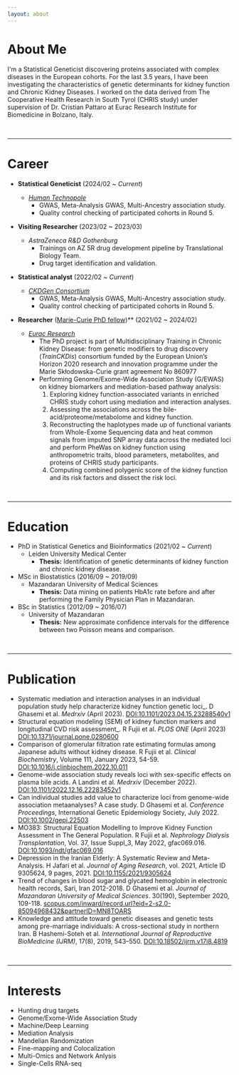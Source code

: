 ```yaml
---
layout: about 
---
```


# About Me
I'm a Statistical Geneticist discovering proteins associated with complex diseases in the European cohorts. For the last 3.5 years, I have been investigating the characteristics of genetic determinants for kidney function and Chronic Kidney Diseases. I worked on the data derived from The Cooperative Health Research in South Tyrol (CHRIS study) under supervision of Dr. Cristian Pattaro at Eurac Research Institute for Biomedicine in Bolzano, Italy. 

<br/>

---

# Career
* **Statistical Geneticist** (2024/02 ~ *Current*)
  - [_Human Technopole_](https://humantechnopole.it/en/people/dariush-ghasemi-semeskandeh/)
    * GWAS, Meta-Analysis GWAS, Multi-Ancestry association study.
    * Quality control checking of participated cohorts in Round 5.

* **Visiting Researcher** (2023/02 ~ 2023/03)
  * _AstraZeneca R&D Gothenburg_
    * Trainings on AZ 5R drug development pipeline by Translational Biology Team.
    * Drug target identification and validation.

* **Statistical analyst** (2022/02 ~ *Current*)
  * [_CKDGen Consortium_](http://ckdgen.imbi.uni-freiburg.de/)
    * GWAS, Meta-Analysis GWAS, Multi-Ancestry association study.
    * Quality control checking of participated cohorts in Round 5.

* **Researcher** ([Marie-Curie PhD fellow](https://www.trainckdis.eu/consortium/fellows/dariush-ghasemi))** (2021/02 ~ 2024/02)
  * [_Eurac Research_](https://www.eurac.edu/en/)
    * The PhD project is part of Multidisciplinary Training in Chronic Kidney Disease: from genetic modifiers to drug discovery (_TrainCKDis_) consortium funded by the European Union’s Horizon 2020 research and innovation programme under the Marie Skłodowska-Curie grant agreement No 860977 
    * Performing Genome/Exome-Wide Association Study (G/EWAS) on kidney biomarkers and mediation-based pathway analysis:
      1. Exploring kidney function-associated variants in enriched CHRIS study cohort using mediation and interaction analyses.
      2. Assessing the associations across the bile-acid/proteome/metabolome and kidney function.
      3. Reconstructing the haplotypes made up of functional variants from Whole-Exome Sequencing data and heat common signals from imputed SNP array data across the mediated loci and perform PheWas on kidney function using anthropometric traits, blood parameters, metabolites, and proteins of CHRIS study participants.
      4. Computing combined polygenic score of the kidney function and its risk factors and dissect the risk loci.

<br/>

---

# Education
* PhD in Statistical Genetics and Bioinformatics (2021/02 ~ *Current*)
  * Leiden University Medical Center
    * **Thesis:** Identification of genetic determinants of kidney function and chronic kidney disease.
* MSc in Biostatistics (2016/09 ~ 2019/09)
  * Mazandaran University of Medical Sciences
    * **Thesis:** Data mining on patients HbA1c rate before and after performing the Family Physician Plan in Mazandaran.
* BSc in Statistics (2012/09 ~ 2016/07)
  * University of Mazandaran
    * **Thesis:** New approximate confidence intervals for the difference between two Poisson means and comparison. 

<br/>

---

# Publication
* Systematic mediation and interaction analyses in an individual population study help characterize kidney function genetic loci_. D Ghasemi et al. _Medrxiv_ (April 2023). [DOI:10.1101/2023.04.15.23288540v1](https://www.medrxiv.org/content/10.1101/2023.04.15.23288540v1)
* Structural equation modeling (SEM) of kidney function markers and longitudinal CVD risk assessment_. R Fujii et al. _PLOS ONE_ (April 2023) [DOI:10.1371/journal.pone.0280600](https://journals.plos.org/plosone/article?id=10.1371/journal.pone.0280600)
* Comparison of glomerular filtration rate estimating formulas among Japanese adults without kidney disease. R Fujii et al. _Clinical Biochemistry_, Volume 111, January 2023, 54-59. [DOI:10.1016/j.clinbiochem.2022.10.011](https://www.sciencedirect.com/science/article/pii/S0009912022002351?via%3Dihub)
* Genome-wide association study reveals loci with sex-specific effects on plasma bile acids. A Landini et al. _Medrxiv_ (December 2022). [DOI:10.1101/2022.12.16.22283452v1](https://www.medrxiv.org/content/10.1101/2022.12.16.22283452v1)
* Can individual studies add value to characterize loci from genome-wide association metaanalyses? A case study. D Ghasemi et al. _Conference Proceedings_, International Genetic Epidemiology Society, July 2022. [DOI:10.1002/gepi.22503](https://onlinelibrary.wiley.com/doi/10.1002/gepi.22503)
* MO383: Structural Equation Modelling to Improve Kidney Function Assessment in The General Population. R Fujii et al. _Nephrology Dialysis Transplantation_, Vol. 37, Issue Suppl_3, May 2022, gfac069.016. [DOI:10.1093/ndt/gfac069.016](https://academic.oup.com/ndt/article/37/Supplement_3/gfac069.016/6578161)
* Depression in the Iranian Elderly: A Systematic Review and Meta-Analysis. H Jafari et al. _Journal of Aging Research_, vol. 2021, Article ID 9305624, 9 pages, 2021. [DOI:10.1155/2021/9305624](https://www.hindawi.com/journals/jar/2021/9305624/)
* Trend of changes in blood sugar and glycated hemoglobin in electronic health records, Sari, Iran 2012-2018. D Ghasemi et al. _Journal of Mazandaran University of Medical Sciences_. 30(190), September 2020, 109-118. [scopus.com/inward/record.url?eid=2-s2.0-85094968432&partnerID=MN8TOARS](http://www.scopus.com/inward/record.url?eid=2-s2.0-85094968432&partnerID=MN8TOARS)
* Knowledge and attitude toward genetic diseases and genetic tests among pre-marriage individuals: A cross-sectional study in northern Iran. B Hashemi-Soteh et al. _International Journal of Reproductive BioMedicine (IJRM)_, 17(8), 2019, 543–550. [DOI:10.18502/ijrm.v17i8.4819](https://knepublishing.com/index.php/ijrm/article/view/4819)

<br/>

---

# Interests
- Hunting drug targets
- Genome/Exome-Wide Association Study
- Machine/Deep Learning
- Mediation Analysis
- Mandelian Randomization
- Fine-mapping and Colocalization  
- Multi-Omics and Network Anlysis
- Single-Cells RNA-seq
